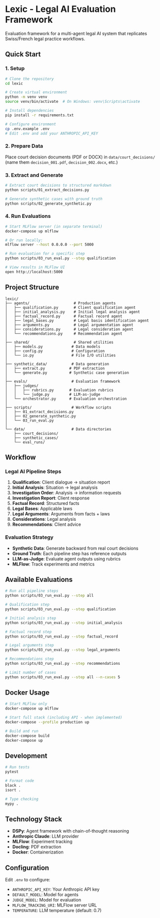 # Lexic - Legal AI Evaluation Framework

Evaluation framework for a multi-agent legal AI system that replicates Swiss/French legal practice workflows.

## Quick Start

### 1. Setup

```bash
# Clone the repository
cd lexic

# Create virtual environment
python -m venv venv
source venv/bin/activate  # On Windows: venv\Scripts\activate

# Install dependencies
pip install -r requirements.txt

# Configure environment
cp .env.example .env
# Edit .env and add your ANTHROPIC_API_KEY
```

### 2. Prepare Data

Place court decision documents (PDF or DOCX) in `data/court_decisions/` (name them `decision_001.pdf`, `decision_002.docx`, etc.)

### 3. Extract and Generate

```bash
# Extract court decisions to structured markdown
python scripts/01_extract_decisions.py

# Generate synthetic cases with ground truth
python scripts/02_generate_synthetic.py
```

### 4. Run Evaluations

```bash
# Start MLFlow server (in separate terminal)
docker-compose up mlflow

# Or run locally:
mlflow server --host 0.0.0.0 --port 5000

# Run evaluation for a specific step
python scripts/03_run_eval.py --step qualification

# View results in MLFlow UI
open http://localhost:5000
```

## Project Structure

```
lexic/
├── agents/                    # Production agents
│   ├── qualification.py       # Client qualification agent
│   ├── initial_analysis.py    # Initial legal analysis agent
│   ├── factual_record.py      # Factual record agent
│   ├── legal_bases.py         # Legal basis identification agent
│   ├── arguments.py           # Legal argumentation agent
│   ├── considerations.py      # Legal consideration agent
│   └── recommendations.py     # Recommendation agent
│
├── shared/                    # Shared utilities
│   ├── models.py             # Data models
│   ├── config.py             # Configuration
│   └── io.py                 # File I/O utilities
│
├── synthetic_data/           # Data generation
│   ├── extract.py           # PDF extraction
│   └── generate.py          # Synthetic case generation
│
├── evals/                    # Evaluation framework
│   ├── judges/
│   │   ├── rubrics.py       # Evaluation rubrics
│   │   └── judge.py         # LLM-as-judge
│   └── orchestrator.py      # Evaluation orchestration
│
├── scripts/                  # Workflow scripts
│   ├── 01_extract_decisions.py
│   ├── 02_generate_synthetic.py
│   └── 03_run_eval.py
│
└── data/                     # Data directories
    ├── court_decisions/
    ├── synthetic_cases/
    └── eval_runs/
```

## Workflow

### Legal AI Pipeline Steps

1. **Qualification**: Client dialogue → situation report
2. **Initial Analysis**: Situation → legal analysis
3. **Investigation Order**: Analysis → information requests
4. **Investigation Report**: Client response
5. **Factual Record**: Structured facts
6. **Legal Bases**: Applicable laws
7. **Legal Arguments**: Arguments from facts + laws
8. **Considerations**: Legal analysis
9. **Recommendations**: Client advice

### Evaluation Strategy

- **Synthetic Data**: Generate backward from real court decisions
- **Ground Truth**: Each pipeline step has reference outputs
- **LLM-as-Judge**: Evaluate agent outputs using rubrics
- **MLFlow**: Track experiments and metrics

## Available Evaluations

```bash
# Run all pipeline steps
python scripts/03_run_eval.py --step all

# Qualification step
python scripts/03_run_eval.py --step qualification

# Initial analysis step
python scripts/03_run_eval.py --step initial_analysis

# Factual record step
python scripts/03_run_eval.py --step factual_record

# Legal arguments step
python scripts/03_run_eval.py --step legal_arguments

# Recommendations step
python scripts/03_run_eval.py --step recommendations

# Limit number of cases
python scripts/03_run_eval.py --step all --n-cases 5
```

## Docker Usage

```bash
# Start MLFlow only
docker-compose up mlflow

# Start full stack (including API - when implemented)
docker-compose --profile production up

# Build and run
docker-compose build
docker-compose up
```

## Development

```bash
# Run tests
pytest

# Format code
black .
isort .

# Type checking
mypy .
```

## Technology Stack

- **DSPy**: Agent framework with chain-of-thought reasoning
- **Anthropic Claude**: LLM provider
- **MLFlow**: Experiment tracking
- **Docling**: PDF extraction
- **Docker**: Containerization

## Configuration

Edit `.env` to configure:

- `ANTHROPIC_API_KEY`: Your Anthropic API key
- `DEFAULT_MODEL`: Model for agents
- `JUDGE_MODEL`: Model for evaluation
- `MLFLOW_TRACKING_URI`: MLFlow server URL
- `TEMPERATURE`: LLM temperature (default: 0.7)


